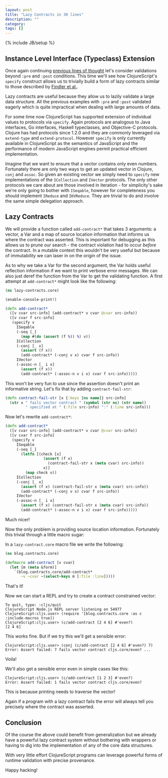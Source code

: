 ```yaml
---
layout: post
title: "Lazy Contracts in 30 lines"
description: ""
category: 
tags: []
---
```

{% include JB/setup %}

## Instance Level Interface (Typeclass) Extension

Once again continuing
[previous lines of thought](http://swannodette.github.io/2015/01/10/faster-validation-through-immutability/)
let's consider validations beyond `:pre` and `:post` conditions. This
time we'll see how ClojureScript's `specify` construct allows us to
trivially build a form of lazy contracts similar to those described by
[Findler et al.](http://citeseerx.ist.psu.edu/viewdoc/summary?doi=10.1.1.124.180).

Lazy contracts are useful because they allow us to lazily validate a large
data structure. All the previous examples with `:pre` and `:post`
validated eagerly which is quite impractical when dealing with large amounts
of data.

For some time now ClojureScript has supported extension of individual
values to protocols via `specify`. Again protocols are analogous to
Java interfaces, Go interfaces, Haskell typeclasses, and Objective-C
protocols. Clojure has had protocols since 1.2.0 and they are commonly
leveraged via `extend-type` and `extend-protocol`. However `specify`
is only currently available in ClojureScript as the semantics of
JavaScript and the performance of modern JavaScript engines permit
practical efficient implementation.

Imagine that we want to ensure that a vector contains only
even numbers. Fortunately there are only two ways to get an updated vector
in Clojure, `conj` and `assoc`. So given an existing vector we simply
need to `specify` new implementations of the `ICollection` and
`IVector` protocols. The only other protocols we care about are those
involved in iteration - for simplicity's sake we're only going to
bother with `ISeqable`, however for completeness you should implement
`IReduce` and `IKVReduce`. They are trivial to do and involve the same
simple delegation approach.

## Lazy Contracts

We will provide a function called `add-contract*` that takes 3
arguments: a vector, a Var and a map of source location information
that informs us where the contract was asserted. This is important for
debugging as this allows us to prune our search - the contract
violation had to occur *before* the contract. In a mutable context
this wouldn't be very useful but because of immutability we can laser
in on the origin of the issue.

As to why we take a Var for the second argument, the Var holds useful
reflection information if we want to print verbose error messages. We
can also just deref the function from the Var to get the validating
function. A first attempt at `add-contract*` might look like the
following:

```clj
(ns lazy-contracts.core)  

(enable-console-print!)

(defn add-contract*
  ([v cvar src-info] (add-contract* v cvar @cvar src-info))
  ([v cvar f src-info]
   (specify v
     ISeqable
     (-seq [_]
       (map #(do (assert (f %)) %) v))
     ICollection
     (-conj [_ x]
       (assert (f x))
       (add-contract* (-conj v x) cvar f src-info))
     IVector
     (-assoc-n [_ i x]
       (assert (f x))
       (add-contract* (-assoc-n v i x) cvar f src-info)))))
```

This won't be very fun to use since the assertion doesn't
print an informative string. Let's fix that by adding
`contract-fail-str`:

```clj
(defn contract-fail-str [x {:keys [ns name]} src-info]
  (str x " fails vector contract " (symbol (str ns) (str name))
         " specified at " (:file src-info) ":" (:line src-info)))
```

Now let's rewrite `add-contract*`:

```clj
(defn add-contract*
  ([v cvar src-info] (add-contract* v cvar @cvar src-info))
  ([v cvar f src-info]
   (specify v
     ISeqable
     (-seq [_]
       (letfn [(check [x]
                 (assert (f x) 
                   (contract-fail-str x (meta cvar) src-info))
                 x)]
         (map check v))
     ICollection
     (-conj [_ x]
       (assert (f x) (contract-fail-str x (meta cvar) src-info))
       (add-contract* (-conj v x) cvar f src-info))
     IVector
     (-assoc-n [_ i x]
       (assert (f x) (contract-fail-str x (meta cvar) src-info))
       (add-contract* (-assoc-n v i x) cvar f src-info)))))
```

Much nicer!

Now the only problem is providing source location
information. Fortunately this trivial through a little macro sugar:

In a `lazy-contract.core` macro file we write the following:

```clj
(ns blog.contracts.core)

(defmacro add-contract [v cvar]
  (let [m (meta &form)]
    `(blog.contracts.core/add-contract*
       ~v ~cvar ~(select-keys m [:file :line]))))
```

That's it!

Now we can start a REPL and try to create a contract constrained
vector:

```
To quit, type: :cljs/quit
ClojureScript Node.js REPL server listening on 54977
ClojureScript:cljs.user> (require '[blog.contracts.core :as c :include-macros true])
ClojureScript:cljs.user> (c/add-contract [2 4 6] #'even?)
[2 4 6]
```

This works fine. But if we try this we'll get a sensible error:

```
ClojureScript:cljs.user> (conj (c/add-contract [2 4 6] #'even?) 7)
Error: Assert failed: 7 fails vector contract cljs.core/even? ...
```

Voila!

We'll also get a sensible error even in simple cases like this:

```
ClojureScript:cljs.user> (c/add-contract [1 2 3] #'even?)
Error: Assert failed: 1 fails vector contract cljs.core/even?
```

This is because printing needs to traverse the vector!

Again if a program with a lazy contract fails the error will always
tell you precisely where the contract was asserted.

## Conclusion

Of the course the above could benefit from generalization but we
already have a powerful lazy contract system without bothering
with wrappers or having to dig into the implementation of any of
the core data structures.

With very little effort ClojureScript programs can leverage
powerful forms of runtime validation with precise provenance.

Happy hacking!
